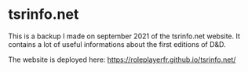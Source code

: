 # tsrinfo.net

This is a backup I made on september 2021 of the tsrinfo.net website. It contains a lot of useful informations about the first editions of D&D.

The website is deployed here: https://roleplayerfr.github.io/tsrinfo.net/
